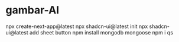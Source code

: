 # gambar-AI

npx create-next-app@latest
npx shadcn-ui@latest init
npx shadcn-ui@latest add sheet button
npm install mongodb mongoose
npm i qs
